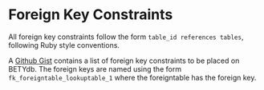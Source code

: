 # Foreign Key Constraints

All foreign key constraints follow the form `table_id references tables`, following Ruby style conventions. 

A [Github Gist](https://gist.github.com/dlebauer/12d8d9ed1b2965301d64) contains a list of foreign key constraints to be placed on BETYdb. The foreign keys are named using the form `fk_foreigntable_lookuptable_1` where the foreigntable has the foreign key. 